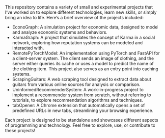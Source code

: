 This repository contains a variety of small and experimental projects that I’ve worked on to explore different technologies, learn new skills, or simply bring an idea to life. Here’s a brief overview of the projects included:

- EconoGraph: A simulation project for economic data, designed to model and analyze economic systems and behaviors.
- KarmaGraph: A project that simulates the concept of Karma in a social network, exploring how reputation systems can be modeled and interacted with.
- RemotePyTorchModel: An implementation using PyTorch and FastAPI for a client-server system. The client sends an image of clothing, and the server either queries its cache or uses a model to predict the name of the clothing item. This project also serves as an entry point into caching systems.
- ScrapingGuitars: A web scraping tool designed to extract data about guitars from various online sources for analysis or comparison.
- UninformedRecommenderSystem: A work-in-progress project to implement a recommender system from scratch, without referring to tutorials, to explore recommendation algorithms and techniques.
- tabOpener: A Chrome extension that automatically opens a set of predefined URLs in new tabs, streamlining your browsing experience.

Each project is designed to be standalone and showcases different aspects of programming and technology. Feel free to explore, use, or contribute to these projects!
